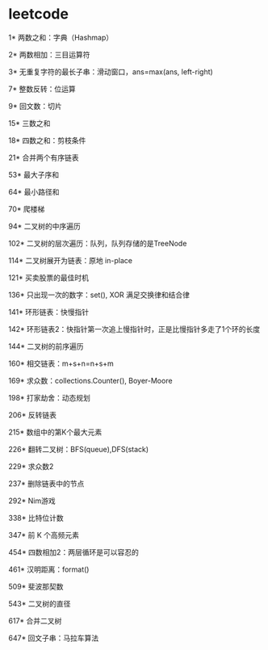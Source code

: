 # leetcode
1* 两数之和：字典（Hashmap）

2* 两数相加：三目运算符

3* 无重复字符的最长子串：滑动窗口，ans=max(ans, left-right)

7* 整数反转：位运算

9* 回文数：切片

15* 三数之和

18* 四数之和：剪枝条件

21* 合并两个有序链表

53* 最大子序和

64* 最小路径和

70* 爬楼梯

94* 二叉树的中序遍历

102* 二叉树的层次遍历：队列，队列存储的是TreeNode

114* 二叉树展开为链表：原地 in-place

121* 买卖股票的最佳时机

136* 只出现一次的数字：set(), XOR 满足交换律和结合律

141* 环形链表：快慢指针

142* 环形链表2：快指针第一次追上慢指针时，正是比慢指针多走了1个环的长度

144* 二叉树的前序遍历

160* 相交链表：m+s+n=n+s+m

169* 求众数：collections.Counter(), Boyer-Moore

198* 打家劫舍：动态规划

206* 反转链表

215* 数组中的第K个最大元素

226* 翻转二叉树：BFS(queue),DFS(stack)

229* 求众数2

237* 删除链表中的节点

292* Nim游戏

338* 比特位计数

347* 前 K 个高频元素

454* 四数相加2：两层循环是可以容忍的

461* 汉明距离：format()

509* 斐波那契数

543* 二叉树的直径

617* 合并二叉树

647* 回文子串：马拉车算法

